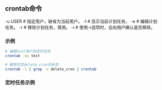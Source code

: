 ## crontab命令
-u USER   # 指定用户，缺省为当前用户。
-l   # 显示当前计划任务。
-e   # 编辑计划任务。
-r   # 移除计划任务，慎用。
-i   # 使用-r选项时，会向用户确认是否移除。

### 示例
```sh
# 编辑test用户的定时任务
crontab -eu test

# 删除包含delete_cron的任务
crontab -l | grep -v delete_cron | crontab
```

### 定时任务示例
```

```
